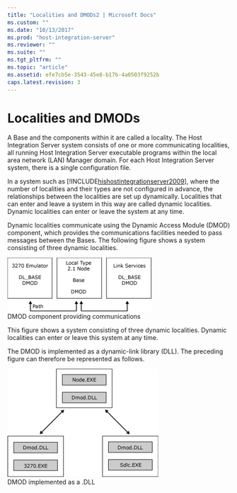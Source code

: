 ```yaml
---
title: "Localities and DMODs2 | Microsoft Docs"
ms.custom: ""
ms.date: "10/13/2017"
ms.prod: "host-integration-server"
ms.reviewer: ""
ms.suite: ""
ms.tgt_pltfrm: ""
ms.topic: "article"
ms.assetid: efe7cb5e-3543-45e8-b17b-4a0503f9252b
caps.latest.revision: 3
---
```

# Localities and DMODs
A Base and the components within it are called a locality. The Host Integration Server system consists of one or more communicating localities, all running Host Integration Server executable programs within the local area network (LAN) Manager domain. For each Host Integration Server system, there is a single configuration file.  
  
 In a system such as [!INCLUDE[hishostintegrationserver2009](../core/includes/hishostintegrationserver2009-md.md)], where the number of localities and their types are not configured in advance, the relationships between the localities are set up dynamically. Localities that can enter and leave a system in this way are called dynamic localities. Dynamic localities can enter or leave the system at any time.  
  
 Dynamic localities communicate using the Dynamic Access Module (DMOD) component, which provides the communications facilities needed to pass messages between the Bases. The following figure shows a system consisting of three dynamic localities.  
  
 ![](../core/media/his-32701a.gif "his_32701a")  
DMOD component providing communications  
  
 This figure shows a system consisting of three dynamic localities. Dynamic localities can enter or leave this system at any time.  
  
 The DMOD is implemented as a dynamic-link library (DLL). The preceding figure can therefore be represented as follows.  
  
 ![](../core/media/his-32701b.gif "his_32701b")  
DMOD implemented as a .DLL
